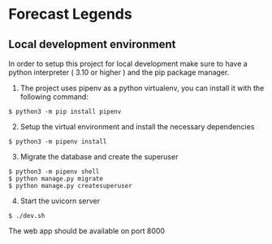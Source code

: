 # Forecast Legends

## Local development environment

In order to setup this project for local development make sure to have a python interpreter ( 3.10 or higher ) and the pip package manager.

1. The project uses pipenv as a python virtualenv, you can install it with the following command:
```
$ python3 -m pip install pipenv
```

2. Setup the virtual environment and install the necessary dependencies
```
$ python3 -m pipenv install
```

3. Migrate the database and create the superuser
```
$ python3 -m pipenv shell
$ python manage.py migrate
$ python manage.py createsuperuser
```

4. Start the uvicorn server
```
$ ./dev.sh
```

The web app should be available on port 8000
